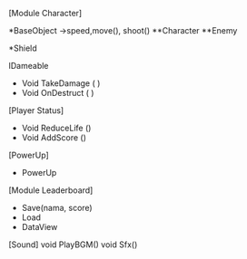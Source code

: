 [Module Character]

*BaseObject ->speed,move(), shoot()
**Character
**Enemy

*Shield

IDameable

- Void TakeDamage ( )
- Void OnDestruct ( )

[Player Status]
- Void ReduceLife ()
- Void AddScore ()


[PowerUp]
- PowerUp

[Module Leaderboard]
- Save(nama, score)
- Load
- DataView

[Sound]
void PlayBGM()
void Sfx()





